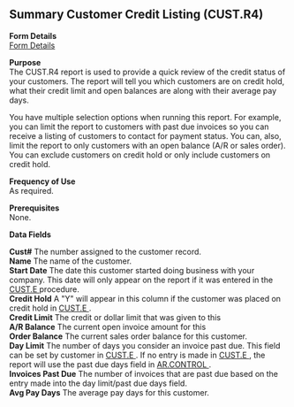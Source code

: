##  Summary Customer Credit Listing (CUST.R4)

<PageHeader />

**Form Details**  
[ Form Details ](CUST-R4-1/README.md)   

**Purpose**  
The CUST.R4 report is used to provide a quick review of the credit status of
your customers. The report will tell you which customers are on credit hold,
what their credit limit and open balances are along with their average pay
days.  
  
You have multiple selection options when running this report. For example, you
can limit the report to customers with past due invoices so you can receive a
listing of customers to contact for payment status. You can, also, limit the
report to only customers with an open balance (A/R or sales order). You can
exclude customers on credit hold or only include customers on credit hold.  
  
  
  

**Frequency of Use**  
As required.

**Prerequisites**  
None.

**Data Fields**

**Cust#** The number assigned to the customer record.  
**Name** The name of the customer.  
**Start Date** The date this customer started doing business with your company. This date will only appear on the report if it was entered in the [ CUST.E ](../../AR-ENTRY/CUST-E/README.md) procedure.   
**Credit Hold** A "Y" will appear in this column if the customer was placed on credit hold in [ CUST.E ](../../AR-ENTRY/CUST-E/README.md) .   
**Credit Limit** The credit or dollar limit that was given to this  
**A/R Balance** The current open invoice amount for this  
**Order Balance** The current sales order balance for this customer.  
**Day Limit** The number of days you consider an invoice past due. This field can be set by customer in [ CUST.E ](../../AR-ENTRY/CUST-E/README.md) . If no entry is made in [ CUST.E ](../../AR-ENTRY/CUST-E/README.md) , the report will use the past due days field in [ AR.CONTROL ](../../AR-ENTRY/AR-CONTROL/README.md) .   
**Invoices Past Due** The number of invoices that are past due based on the
entry made into the day limit/past due days field.  
**Avg Pay Days** The average pay days for this customer.  
  
<badge text= "Version 8.10.57" vertical="middle" />

<PageFooter />
